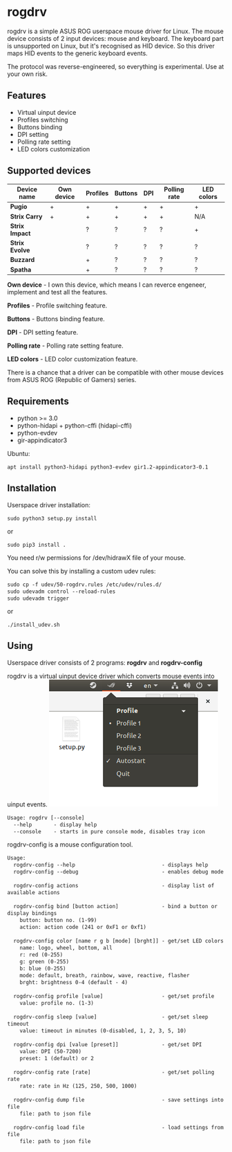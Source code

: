 rogdrv
======

rogdrv is a simple ASUS ROG userspace mouse driver for Linux.
The mouse device consists of 2 input devices: mouse and keyboard.
The keyboard part is unsupported on Linux, but it's recognised as HID device.
So this driver maps HID events to the generic keyboard events.

The protocol was reverse-engineered, so everything is experimental. Use at your own risk.

Features
--------

* Virtual uinput device
* Profiles switching
* Buttons binding
* DPI setting
* Polling rate setting
* LED colors customization

Supported devices
-----------------

Device name      | Own device | Profiles | Buttons | DPI    | Polling rate | LED colors
-----------------|------------|----------|---------|--------|--------------|-----------
**Pugio**        | +          | +        | +       | +      | +            | +
**Strix Carry**  | +          | +        | +       | +      | +            | N/A
**Strix Impact** |            | ?        | ?       | ?      | ?            | +
**Strix Evolve** |            | ?        | ?       | ?      | ?            | ?
**Buzzard**      |            | +        | ?       | ?      | ?            | ?
**Spatha**       |            | +        | ?       | ?      | ?            | ?

**Own device** - I own this device, which means I can reverce engeneer,
implement and test all the features.

**Profiles** - Profile switching feature.

**Buttons** - Buttons binding feature.

**DPI** - DPI setting feature.

**Polling rate** - Polling rate setting feature.

**LED colors** - LED color customization feature.

There is a chance that a driver can be compatible with other mouse devices
from ASUS ROG (Republic of Gamers) series.

Requirements
------------

* python >= 3.0
* python-hidapi + python-cffi (hidapi-cffi)
* python-evdev
* gir-appindicator3

Ubuntu:
```
apt install python3-hidapi python3-evdev gir1.2-appindicator3-0.1
```

Installation
------------

Userspace driver installation:

```
sudo python3 setup.py install
```
or
```
sudo pip3 install .
```

You need r/w permissions for /dev/hidrawX file of your mouse.

You can solve this by installing a custom udev rules:

```
sudo cp -f udev/50-rogdrv.rules /etc/udev/rules.d/
sudo udevadm control --reload-rules
sudo udevadm trigger
```
or
```
./install_udev.sh
```

Using
-----

Userspace driver consists of 2 programs: **rogdrv** and **rogdrv-config**

rogdrv is a virtual uinput device driver which converts mouse events into uinput events.
![rogdrv](/screenshot.png)
```
Usage: rogdrv [--console]
  --help       - display help
  --console    - starts in pure console mode, disables tray icon
```

rogdrv-config is a mouse configuration tool.
```
Usage:
  rogdrv-config --help                            - displays help
  rogdrv-config --debug                           - enables debug mode

  rogdrv-config actions                           - display list of available actions

  rogdrv-config bind [button action]              - bind a button or display bindings
    button: button no. (1-99)
    action: action code (241 or 0xF1 or 0xf1)

  rogdrv-config color [name r g b [mode] [brght]] - get/set LED colors
    name: logo, wheel, bottom, all
    r: red (0-255)
    g: green (0-255)
    b: blue (0-255)
    mode: default, breath, rainbow, wave, reactive, flasher
    brght: brightness 0-4 (default - 4)

  rogdrv-config profile [value]                   - get/set profile
    value: profile no. (1-3)

  rogdrv-config sleep [value]                     - get/set sleep timeout
    value: timeout in minutes (0-disabled, 1, 2, 3, 5, 10)

  rogdrv-config dpi [value [preset]]              - get/set DPI
    value: DPI (50-7200)
    preset: 1 (default) or 2

  rogdrv-config rate [rate]                       - get/set polling rate
    rate: rate in Hz (125, 250, 500, 1000)

  rogdrv-config dump file                         - save settings into file
    file: path to json file

  rogdrv-config load file                         - load settings from file
    file: path to json file
```
